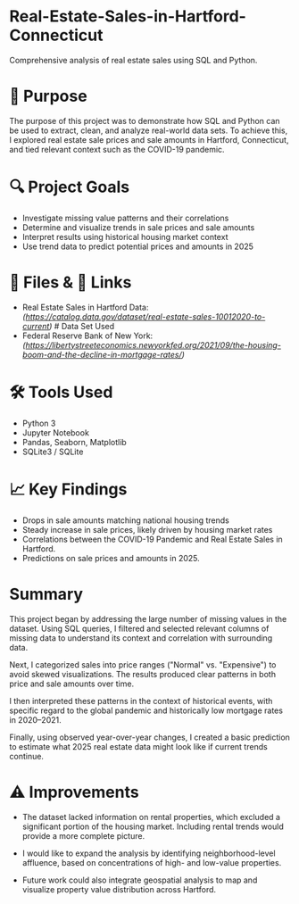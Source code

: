 # Real-Estate-Sales-in-Hartford-Connecticut

Comprehensive analysis of real estate sales using SQL and Python.   
   
# 🚀 Purpose

The purpose of this project was to demonstrate how SQL and Python can be used to extract, clean, and analyze real-world data sets. To achieve this, I explored real estate sale prices and sale amounts in Hartford, Connecticut, and tied relevant context such as the COVID-19 pandemic.
   
   
# 🔍 Project Goals  
  
- Investigate missing value patterns and their correlations
- Determine and visualize trends in sale prices and sale amounts
- Interpret results using historical housing market context  
- Use trend data to predict potential prices and amounts in 2025  
  
   
# 📁 Files & 🔗 Links   
   
- Real Estate Sales in Hartford Data: *(https://catalog.data.gov/dataset/real-estate-sales-10012020-to-current)* # Data Set Used
- Federal Reserve Bank of New York: *(https://libertystreeteconomics.newyorkfed.org/2021/09/the-housing-boom-and-the-decline-in-mortgage-rates/)*   

   
# 🛠️ Tools Used

- Python 3
- Jupyter Notebook
- Pandas, Seaborn, Matplotlib
- SQLite3 / SQLite

# 📈 Key Findings

- Drops in sale amounts matching national housing trends
- Steady increase in sale prices, likely driven by housing market rates
- Correlations between the COVID-19 Pandemic and Real Estate Sales in Hartford.
- Predictions on sale prices and amounts in 2025.

# Summary

This project began by addressing the large number of missing values in the dataset. Using SQL queries, I filtered and selected relevant columns of missing data to understand its context and correlation with surrounding data.

Next, I categorized sales into price ranges ("Normal" vs. "Expensive") to avoid skewed visualizations. The results produced clear patterns in both price and sale amounts over time.

I then interpreted these patterns in the context of historical events, with specific regard to the global pandemic and historically low mortgage rates in 2020–2021.

Finally, using observed year-over-year changes, I created a basic prediction to estimate what 2025 real estate data might look like if current trends continue.

# ⚠️ Improvements 

- The dataset lacked information on rental properties, which excluded a significant portion of the housing market. Including rental trends would provide a more complete picture.

- I would like to expand the analysis by identifying neighborhood-level affluence, based on concentrations of high- and low-value properties.

- Future work could also integrate geospatial analysis to map and visualize property value distribution across Hartford.
